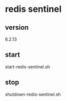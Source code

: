 # redis sentinel 

## version
6.2.13

## start
start-redis-sentinel.sh

## stop
shutdown-redis-sentinel.sh

